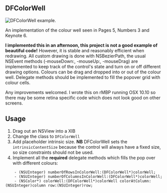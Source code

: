 DFColorWell
-----------

![DFColorWell example.](https://github.com/danieljfarrell/DFColorWell/blob/master/screenshot.png)

An implementation of the colour well seen in Pages 5, Numbers 3 and Keynote 6.

**I implemented this in an afternoon, this project is not a good example of beautiful code!** However, it is stable and reasonably efficient when redrawing. All custom drawing is done with NSBezierPath, the usual NSEvent methods (-mouseDown:, -mouseUp:, -mouseDrag) are implemented to keep track of the control's state and turn on or off different drawing options. Colours can be drag and dropped into or out of the colour well. Delegate methods should be implemented to fill the popover grid with colour cells.

Any improvements welcomed. I wrote this on rMBP running OSX 10.10 so there may be some retina specific code which does not look good on other screens.

Usage
-----

1. Drag out an NSView into a XIB
2. Change the class to `DFColorWell`
3. Add placeholder intrinsic size. **NB** DFColorWell sets the `intrinsicContentSize` because the control will always have a fixed size, so size constraints should not be used.
4. Implement all the **required** delegate methods which fills the pop over with different colours:

```
    - (NSUInteger) numberOfRowsInColorWell:(DFColorWell*)colorWell;
    - (NSUInteger) numberOfColumnsInColorWell:(DFColorWell*)colorWell;
    - (NSColor*) colorWell:(DFColorWell*)colorWell colorAtColumn:(NSUInteger)column row:(NSUInteger)row;
```
